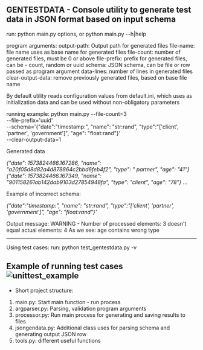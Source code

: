 **GENTESTDATA - Console utility to generate test data in JSON format based on input schema**
------------------------
run:
    python main.py options, or python main.py --h|help

program arguments:
    output-path: Output path for generated files
    file-name: file name uses as base name for generated files
    file-count: number of generated files, must be 0 or above
    file-prefix: prefix for generated files, can be - count, random or uuid
    schema: JSON schema, can be file or row passed as program argument
    data-lines: number of lines in generated files
    clear-output-data: remove previously generated files, based on base file name

By default utility reads configuration values from default.ini, which uses as initialization data and
can be used without non-obligatory parameters

running example:
python main.py --file-count=3 \
--file-prefix='uuid' \
--schema='{"date":"timestamp:", "name": "str:rand", "type":"['client', 'partner', 'government']", "age": "float:rand"}' \
--clear-output-data=1

Generated data

_{"date": 1573824466.167286, "name": "a20f05d8d82a4d878864c2bbd6feb4f2", "type": " partner", "age": "41"}_
_{"date": 1573824466.167349, "name": "901158261ab142dab9103d27854948fa", "type": "client", "age": "78"}_
...

Example of incorrect schema:

_{"date":"timestamp:", "name": "str:rand", "type":"['client', 'partner', 'government']", "age": "float:rand"}'_

Output message: WARNING - Number of processed elements: 3 doesn't equal actual elements: 4
As we see: age contains wrong type

------------------------

Using test cases:
run: python test_gentestdata.py -v

Example of running test cases
![unittest_example](https://raw.githubusercontent.com/ykumarbekov/gentestjsondata/statuc/unittest_example.png)
------------------------

- Short project structure:
1. main.py: Start main function - run process
2. argparser.py: Parsing, validation program arguments
3. processor.py: Run main process for generating and saving results to files
4. jsongendata.py: Additional class uses for parsing schema and generating output JSON row
5. tools.py: different useful functions